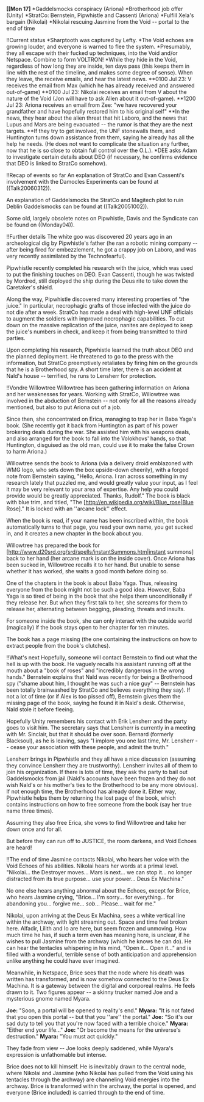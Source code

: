 __[[Mon 17]__
*Gaddelsmocks conspiracy (Ariona)
*Brotherhood job offer (Unity)
*StratCo: Bernstein, Pipwhistle and Cassenti (Ariona)
*Fulfill Xela's bargain (Nikolai)
*Nikolai rescuing Jasmine from the Void -- portal to the end of time

!!Current status
*Sharptooth was captured by Lefty.
*The Void echoes are growing louder, and everyone is warned to flee the system.
*Presumably, they all escape with their fucked up techniques, into the Void and/or Netspace. Combine to form VOLTRON!
*While they hide in the Void, regardless of how long they are inside, ten days pass (this keeps them in line with the rest of the timeline, and makes some degree of sense). When they leave, the receive emails, and hear the latest news.
**0100 Jul 23: V receives the email from Max (which he has already received and answered out-of-game)
**0100 Jul 23: Nikolai receives an email from V about the nature of the Void (Jon will have to ask Allen about it out-of-game).
**1200 Jul 23: Ariona receives an email from Zee: &quot;we have recovered your grandfather and have hopefully restored him to his original self&quot;
**In the news, they hear about the alien threat that hit Laboro, and the news that Lupus and Mars are being evacuated -- the rumor is that they are the next targets.
**If they try to get involved, the UNF stonewalls them, and Huntington turns down assistance from them, saying he already has all the help he needs. (He does not want to complicate the situation any further, now that he is so close to obtain full control over the O.L.).
*DEE asks Adam to investigate certain details about DEO (if necessary, he confirms evidence that DEO is linked to StratCo somehow).

!!Recap of events so far
An explanation of StratCo and Evan Cassenti's involvement with the Damocles Experiments can be found at ((Talk20060312)).

An explanation of Gaddelsmocks the StratCo and Magitech plot to ruin Deblin Gaddelsmocks can be found at ((Talk20051002)).

Some old, largely obsolete notes on Pipwhistle, Davis and the Syndicate can be found on ((Monday04)).

!!Further details
The white goo was discovered 20 years ago in an archeological dig by Pipwhistle's father (he ran a robotic mining company -- after being fired for embezzlement, he got a crappy job on Laboro, and was very recently assimilated by the Technofearful).

Pipwhistle recently completed his research with the juice, which was used to put the finishing touches on DEO. Evan Cassenti, though he was twisted by Mordred, still deployed the ship during the Deus rite to take down the Caretaker's shield.

Along the way, Pipwhistle discovered many interesting properties of &quot;the juice.&quot; In particular, necrophagic grafts of those infected with the juice do not die after a week. StratCo has made a deal with high-level UNF officials to augment the soldiers with improved necrophagic capabilities. To cut down on the massive replication of the juice, nanites are deployed to keep the juice's numbers in check, and keep it from being transmitted to third parties.

Upon completing his research, Pipwhistle learned the truth about DEO and the planned deployment. He threatened to go to the press with the information, but StratCo preemptively retaliates by firing him on the grounds that he is a Brotherhood spy. A short time later, there is an accident at Nald's house -- terrified, he runs to Lensherr for protection.

!!Vondre Willowtree
Willowtree has been gathering information on Ariona and her weaknesses for years. Working with StratCo, Willowtree was involved in the abduction of Bernstein -- not only for all the reasons already mentioned, but also to put Ariona out of a job.

Since then, she concentrated on Erica, managing to trap her in Baba Yaga's book. (She recently got it back from Huntington as part of his power brokering deals during the war. She assisted him with his weapons deals, and also arranged for the book to fall into the Volokhovs' hands, so that Huntington, disguised as the old man, could use it to make the false Crown to harm Ariona.)

Willowtree sends the book to Ariona (via a delivery droid emblazoned with WMG logo, who sets down the box upside-down cheerily), with a forged note from Bernstein saying, &quot;Hello, Ariona. I ran across something in my research lately that puzzled me, and would greatly value your input, as I feel it may be very relevant to your area of expertise. Any help you could provide would be greatly appreciated. Thanks, Rudolf.&quot; The book is black with blue trim, and titled, &quot;The [http://en.wikipedia.org/wiki/Blue_rose|Blue Rose].&quot; It is locked with an ''arcane lock'' effect.

When the book is read, if your name has been inscribed within, the book automatically turns to that page, you read your own name, you get sucked in, and it creates a new chapter in the book about you.

Willowtree has prepared the book for [http://www.d20srd.org/srd/spells/instantSummons.htm|instant summons] back to her hand (her arcane mark is on the inside cover). Once Ariona has been sucked in, Willowtree recalls it to her hand. But unable to sense whether it has worked, she waits a good month before doing so.

One of the chapters in the book is about Baba Yaga. Thus, releasing everyone from the book might not be such a good idea. However, Baba Yaga is so tired of being in the book that she helps them unconditionally if they release her. But when they first talk to her, she screams for them to release her, alternating between begging, pleading, threats and insults.

For someone inside the book, she can only interact with the outside world (magically) if the book stays open to her chapter for ten minutes.

The book has a page missing (the one containing the instructions on how to extract people from the book's clutches).

!!What's next
Hopefully, someone will contact Bernstein to find out what the hell is up with the book. He vaguely recalls his assistant running off at the mouth about a &quot;book of roses&quot; and &quot;incredibly dangerous in the wrong hands.&quot; Bernstein explains that Nald was recently for being a Brotherhood spy (&quot;shame about him, I thought he was such a nice guy&quot; -- Bernstein has been totally brainwashed by StratCo and believes everything they say). If not a lot of time (or if Alex is too pissed off), Bernstein gives them the missing page of the book, saying he found it in Nald's desk. Otherwise, Nald stole it before fleeing.

Hopefully Unity remembers his contact with Erik Lensherr and the party goes to visit him. The secretary says that Lensherr is currently in a meeting with Mr. Sinclair, but that it should be over soon. Bernard (formerly Blacksoul), as he is leaving, says &quot;I implore you one last time, Mr. Lensherr -- cease your association with these people, and admit the truth.&quot;

Lensherr brings in Pipwhistle and they all have a nice discussion (assuming they convince Lensherr they are trustworthy). Lensherr invites all of them to join his organization. If there is lots of time, they ask the party to bail out Gaddelsmocks from jail (Nald's accounts have been frozen and they do not wish Nald's or his mother's ties to the Brotherhood to be any more obvious). If not enough time, the Brotherhood has already done it. Either way, Pipwhistle helps them by returning the lost page of the book, which contains instructions on how to free someone from the book (say her true name three times).

Assuming they also free Erica, she vows to find Willowtree and take her down once and for all.

But before they can run off to JUSTICE, the room darkens, and Void Echoes are heard!

!!The end of time
Jasmine contacts Nikolai, who hears her voice with the Void Echoes of his abilities. Nikolai hears her words at a primal level. &quot;Nikolai... the Destroyer moves... Mars is next... we can stop it... no longer distracted from its true purpose... use your power... Deus Ex Machina.&quot;

No one else hears anything abnormal about the Echoes, except for Brice, who hears Jasmine crying, &quot;Brice... I'm sorry... for everything... for abandoning you... forgive me... *sob*... Please... wait for me.&quot;

Nikolai, upon arriving at the Deus Ex Machina, sees a white vertical line within the archway, with light streaming out. Space and time feel broken here. Alfadir, Lilith and Io are here, but seem frozen and unmoving. How much time he has, if such a term even has meaning here, is unclear, if he wishes to pull Jasmine from the archway (which he knows he can do). He can hear the tentacles whispering in his mind, &quot;Open it... Open it...&quot; and is filled with a wonderful, terrible sense of both anticipation and apprehension unlike anything he could have ever imagined.

Meanwhile, in Netspace, Brice sees that the node where his death was written has transformed, and is now somehow connected to the Deus Ex Machina. It is a gateway between the digital and corporeal realms. He feels drawn to it. Two figures appear -- a skinny trucker named Joe and a mysterious gnome named Myara.

__Joe:__ &quot;Soon, a portal will be opened to reality's end.&quot;
__Myara:__ &quot;It is not fated that you open this portal -- but that you ''are'' the portal.&quot;
__Joe:__ &quot;So it's our sad duty to tell you that you're now faced with a terrible choice.&quot;
__Myara:__ &quot;Either end your life...&quot;
__Joe:__ &quot;Or become the means for the universe's destruction.&quot;
__Myara:__ &quot;You must act quickly.&quot;

They fade from view -- Joe looks deeply saddened, while Myara's expression is unfathomable but intense.

Brice does not to kill himself. He is inevitably drawn to the central node, where Nikolai and Jasmine (who Nikolai has pulled from the Void using his tentacles through the archway) are channeling Void energies into the archway. Brice is transformed within the archway, the portal is opened, and everyone (Brice included) is carried through to the end of time.

